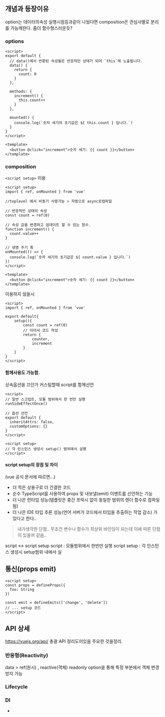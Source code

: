 
## 개념과 등장이유
option는 데이터의속성 실행시점등과같이 나눴다면
composition은 관심사별로 분리를 가능캐한다.
좀더 함수형스러운듯?
### options
```vue
<script>
export default {
  // data()에서 반환된 속성들은 반응적인 상태가 되어 `this`에 노출됩니다.
  data() {
    return {
      count: 0
    }
  },

  methods: {
    increment() {
      this.count++
    }
  },

  mounted() {
    console.log(`숫자 세기의 초기값은 ${ this.count } 입니다.`)
  }
}
</script>

<template>
  <button @click="increment">숫자 세기: {{ count }}</button>
</template>

```
### composition
`<script setup>` 이용
```vue
<script setup>
import { ref, onMounted } from 'vue'

//toplevel 에서 비동기 사용가능 > 자동으로 async로컴파일

// 반응적인 상태의 속성
const count = ref(0)

// 속성 값을 변경하고 업데이트 할 수 있는 함수.
function increment() {
  count.value++
}

// 생명 주기 훅
onMounted(() => {
  console.log(`숫자 세기의 초기값은 ${ count.value } 입니다.`)
})
</script>

<template>
  <button @click="increment">숫자 세기: {{ count }}</button>
</template>

```

이용하지 않을시

```vue
<script>
import { ref, onMounted } from 'vue'

export default{
	setup(){
		const count = ref(0)
		// 이어서 코드 작성
		return {
			counter,
			increment
		}
	}
}
</script>
```

#### 함께사용도 가능함.
상속옵션을 끄던가 커스텀할때 script를 함께선언
```
<script>
// 일반 스크립트, 모듈 범위에서 한 번만 실행
runSideEffectOnce()

// 옵션 선언
export default {
  inheritAttrs: false,
  customOptions: {}
}
</script>

<script setup>
// 각 인스턴스 생성시 setup() 범위에서 실행
</script>
```

#### script setup의 장점 및 차이
(vue 공식 문서에 따르면...)
- 더 적은 상용구로 더 간결한 코드
- 순수 TypeScript를 사용하여 props 및 내보낼(emit) 이벤트를 선언하는 기능
- 더 나은 런타임 성능(템플릿은 중간 프락시 없이 동일한 범위의 렌더 함수로 컴파일됨)
- 더 나은 IDE 타입 추론 성능(언어 서버가 코드에서 타입을 추출하는 작업 감소)
가 있다고 한다..

> 내가생각한 단점..
> 무조건 변수나 함수가 최상위 바인딩이 되는데  이에 따른 단점이 있을꺼 같음..

script <-> script setup
script : 모듈범위에서 한번만 실행
script setup : 각 인스턴스 생성시 setup범위 내에서 실

## 통신(props emit)
```vue
<script setup>
const props = defineProps({
  foo: String
})

const emit = defineEmits(['change', 'delete'])
// ... setup 코드
</script>
```
## API 상세
https://vuejs.org/api/
총괄 API 정리도어있음
주요한 것을정리.
### 반응형(Reactivity)
data > ref(원시) , reactive(객체)
readonly option을 통해 특정 부분에서 객체 변경 방지 가능
### Lifecycle
### DI




+